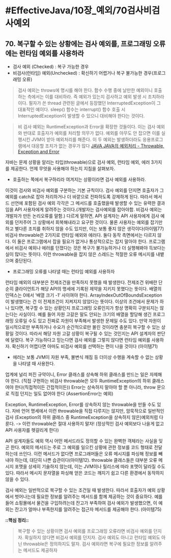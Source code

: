 # #EffectiveJava/10장_예외/70검사비검사예외


## 70. 복구할 수 있는 상황에는 검사 예외를, 프로그래밍 오류에는 런타임 예외를 사용하라

- 검사 예외 (Checked) : 복구 가능한 경우
- 비검사(런타임) 예외(Unchecked) : 확신하기 어렵거나 복구 불가능한 경우(프로그래밍 오류)

> 검사 예외는 throws에 명시를 해야 한다. 함수 수행 중에 날만한 예외이니 호출하는 측에서는 이를 대비하라. 즉 예외가 있는지 검사하고 예외 발생 시 조치하라 이다. 필자가 쓴 thread 관련된 글에서 등장했던 InterruptedException이 그 대표적인 예이다. sleep() 함수는 interrupt() 함수 호출 시 InterruptedException이 발생할 수 있으니 대비해야 한다는 것이다.

> 비 검사 예외는 RuntimeException과 Error을 확장한 것들이다. 이는 검사 예외와 반대로 호출자가 예외를 처리할 의무가 없다. 예외를 아무도 안 잡으면 이를 실행시킨 JVM이 받아 예외처리를 해준다. 이 두 예외는 발생하더라도 응용프로그램에서 대응할 조치가 없는 경우가 많다
[JAVA JAVA의 예외처리 - Throwable, Exception and Error](https://rightnowdo.tistory.com/entry/JAVA-JAVA%EC%9D%98-%EC%98%88%EC%99%B8%EC%B2%98%EB%A6%AC-Throwable-Exception-and-Error)


자바는 문제 상황을 알리는 타입(throwable)으로 검사 예외, 런타임 예외, 에러 3가지를 제공한다. 언제 무엇을 사용해야 하는지 지침을 살펴보자.


- 호출하는 쪽에서 복구하리라 여겨지는 상황이라면 검사 예외를 사용하라.

이것이 검사와 비검사 예외를 구분하는 기본 규칙이다. 검사 예외를 던지면 호출자가 그 예외를 catch로 잡아 처리하거나 더 바깥으로 전파하도록 강제하게 된다. 따라서 메서드 선언에 포함된 검사 예외 각각은 그 메서드를 호출했을때 발생할 수 있는 유력한 결과임을 API 사용자에게 알려주는 것이다.(개발자는 검사예외를 잡아야함. 비검사 예외는 개발자가 만든 논리오류를 말함.)
 다르게 말하면, API 설계자는 API 사용자에게 검사 예외를 던저주어 그 상황에서 회복해내라고 요구한 것이다. 물론 사용자는 예외를 잡기만 하고 별다른 조치를 취하지 않을 수도 있지만, 이는 보통 좋지 않은 생각이다(아이템77)
 비검사 throwable은 2가지로 런타임 예외와 에러다. 둘다 동작 측면에서는 다르지 않다. 이 둘은 프로그램에서 잡을 필요가 없거나 통상적으로는 잡지 말아야 한다. 프로그램에서 비검사 예외나 에러를 던졌다는 것은 복구가 불가능하거나 더 실행해봐야 득보다는 실이 많다는 뜻이다. 이런 throwable을 잡지 않은 스레드는 적절한 오류 메시지를 내뱉으며 중단된다. 

- 프로그래밍 오류를 나타낼 때는 런타임 예외를 사용하자

런타임 예외의 대부분은 전제조건을 만족하지 못했을 때 발생한다. 전제조건 위배란 단순히 클라이언트가 해당 API의 명세에 기록된 제약을 지키지 못했다는 뜻이다. 
 배열의 인덱스는 0에서 ‘배열 크기 -1’ 사이여야 한다. ArrayIndexOutOfBoundsException이 발생했다는 건 이 전제조건이 지켜지지 않았다는 뜻이다.
 이상의 조건에서 문제가 하나 있다면, 복구할 수 있는 상황인지 프로그래밍 오류인지가 항상 명확히 구분되지는 않는다는 사실이다. 예를 들어 자원 고갈은 말도 안되는 크기의 배열을 할당해 생긴 프로그래밍 오류일 수도 있고 진짜로 자원이 부족해서 발생한 문제일 수도 있다. 만약 자원이 일시적으로만 부족하거나 수요가 순간적으로만 몰린 것이라면 충분히 복구할 수 있는 상황일 것이다. 따라서 해당 자원 고갈 상황이 복구될 수 있는 것인지는 API 설계자의 판단에 달렸다. 복구 가능하다고 믿는다면 검사 예외를 그렇지 않다면 런타임 예외를 사용하자. 확신하기 어렵다면 아마도 비검사 예외를 선택하는 편이 나을 것이다 (아이템71)
 
- 에러는 보통 JVM이 자원 부족, 불변식 깨짐 등 더이상 수행을 계속할 수 없는 상황을 나타낼 때 사용한다.

업계에 널리 퍼진 규약이니, Error 클래스를 상속해 하위 클래스를 만드는 일은 자제해야 한다. (직접 구현하는 비검사 throwable은 모두 RuntimeException의 하위 클래스여야 한다(직접적이든 간접적이든)) Error는 상속하지 말아야 할 뿐 아니라, throw 문으로 직접 던지는 일도 없어야 한다 (AssertionError는 예외)



Exception, RuntimeException, Error를 상속하지 않는 throwable을 만들 수도 있다. 자바 언어 명세에서 이런 throwable을 직접 다루지는 않지만, 암묵적으로 일반적인 검사 (Exception의 하위 클래스 중 RuntimeException을 상속하지 않은)예외처럼 다룬다. 
-> 이런 throwable은 절대 사용하지 말자! (정상적인 검사 예외보다 나을게 없고 API 사용자를 헷갈리게 한다)

API 설계자들도 예외 역시 어떤 메서드라도 정의할 수 있는 완벽한 객체라는 사실을 잊곤 한다. 예외의 메서드는 주로 그 예외를 일으킨 상황에 관한 정보를 코드 형태로 전달하는데 쓰인다. 이런 메서드가 없다면 프로그래머들은 오류 메시지를 파싱해 정보를 빼내야 하는데, 대단히 나쁜 습관이다(아이템12). throwable 클래스들은 대부분 오류 메시지 포맷을 상세히 기술하지 않는데, 이는 JVM이나 릴리스에 따라 포맷이 달라질 수도 있다. 따라서 메시지 문자열을 파싱해 얻은 코드는 깨지기 쉽고 다른 환경에서 동작하지 않을 수 있다.


검사 예외는 일반적으로 복구할 수 있는 조건일 때 발생한다. 따라서 호출자가 예외 상황에서 벗어나는데 필요한 정보를 알려주는 메서드를 함께 제공하는 것이 중요하다.
예를 들어 쇼핑몰에서 물건을 구입하려는데 잔고가 부족하여 검사 예외가 발생했으면, 이 예외는 잔고가 얼마나 부족한지를 알려주는 접근자 메서드를 제공해야 한다. (아이템75)


**::핵심 정리::** 

> 복구할 수 있는 상황이면 검사 예외를 프로그래밍 오류라면 비검사 예외를 던지자. 확실하지 않다면 비검사 예외를 던지자. 검사 예외도 아니고 런타임 예외도 아닌 throwable은 정의하지도 말자. 검사 예외라면 복구에 필요한 정보를 알려주는 메서드도 제공하자






